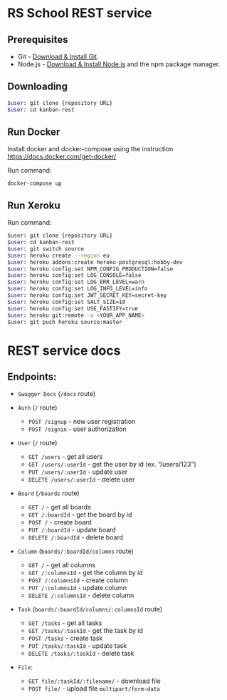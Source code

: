 # RS School REST service

## Prerequisites

- Git - [Download & Install Git](https://git-scm.com/downloads).
- Node.js - [Download & Install Node.js](https://nodejs.org/en/download/) and the npm package manager.

## Downloading

```bash
$user: git clone {repository URL}
$user: cd kanban-rest
```

## Run Docker

Install docker and docker-compose using the instruction https://docs.docker.com/get-docker/

Run command:

```
docker-compose up
```

## Run Xeroku


Run command:

```bash
$user: git clone {repository URL}
$user: cd kanban-rest
$user: git switch source
$user: heroku create --region eu
$user: heroku addons:create heroku-postgresql:hobby-dev
$user: heroku config:set NPM_CONFIG_PRODUCTION=false
$user: heroku config:set LOG_CONSOLE=false
$user: heroku config:set LOG_ERR_LEVEL=warn
$user: heroku config:set LOG_INFO_LEVEL=info
$user: heroku config:set JWT_SECRET_KEY=secret-key
$user: heroku config:set SALT_SIZE=10
$user: heroku config:set USE_FASTIFY=true
$user: heroku git:remote -a <YOUR_APP_NAME>
$user: git push heroku source:master
```

# REST service docs

## Endpoints:

- `Swagger Docs` (`/docs` route)
- `Auth` (`/` route)
  - `POST /signup` - new user registration
  - `POST /signin` - user authorization
- `User` (`/` route)

  - `GET /users` - get all users
  - `GET /users/:userId` - get the user by id (ex. “/users/123”)
  - `PUT /users/:userId` - update user
  - `DELETE /users/:userId` - delete user

- `Board` (`/boards` route)

  - `GET /` - get all boards
  - `GET /:boardId` - get the board by id
  - `POST /` - create board
  - `PUT /:boardId` - update board
  - `DELETE /:boardId` - delete board

* `Column` (`boards/:boardId/columns` route)

  - `GET /` - get all columns
  - `GET /:columnsId` - get the column by id
  - `POST /:columnsId` - create column
  - `PUT /:columnsId` - update column
  - `DELETE /:columnsId` - delete column

* `Task` (`boards/:boardId/columns/:columnsId` route)

  - `GET /tasks` - get all tasks
  - `GET /tasks/:taskId` - get the task by id
  - `POST /tasks` - create task
  - `PUT /tasks/:taskId` - update task
  - `DELETE /tasks/:taskId` - delete task

* `File`:
  - `GET file/:taskId/:filename/` - download file
  - `POST file/` - upload file `multipart/form-data`
